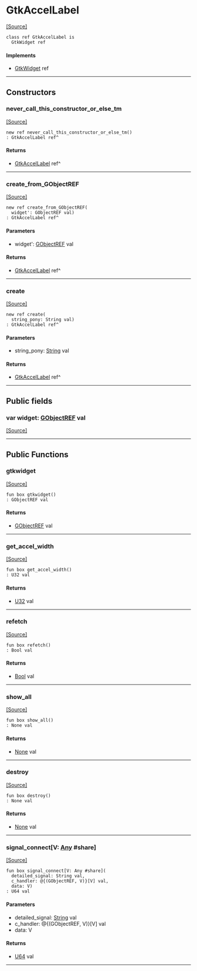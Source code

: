 # GtkAccelLabel
<span class="source-link">[[Source]](src/gtk3/GtkAccelLabel.md#L6)</span>
```pony
class ref GtkAccelLabel is
  GtkWidget ref
```

#### Implements

* [GtkWidget](gtk3-GtkWidget.md) ref

---

## Constructors

### never_call_this_constructor_or_else_tm
<span class="source-link">[[Source]](src/gtk3/GtkAccelLabel.md#L10)</span>


```pony
new ref never_call_this_constructor_or_else_tm()
: GtkAccelLabel ref^
```

#### Returns

* [GtkAccelLabel](gtk3-GtkAccelLabel.md) ref^

---

### create_from_GObjectREF
<span class="source-link">[[Source]](src/gtk3/GtkAccelLabel.md#L13)</span>


```pony
new ref create_from_GObjectREF(
  widget': GObjectREF val)
: GtkAccelLabel ref^
```
#### Parameters

*   widget': [GObjectREF](gtk3-..-gobject-GObjectREF.md) val

#### Returns

* [GtkAccelLabel](gtk3-GtkAccelLabel.md) ref^

---

### create
<span class="source-link">[[Source]](src/gtk3/GtkAccelLabel.md#L17)</span>


```pony
new ref create(
  string_pony: String val)
: GtkAccelLabel ref^
```
#### Parameters

*   string_pony: [String](builtin-String.md) val

#### Returns

* [GtkAccelLabel](gtk3-GtkAccelLabel.md) ref^

---

## Public fields

### var widget: [GObjectREF](gtk3-..-gobject-GObjectREF.md) val
<span class="source-link">[[Source]](src/gtk3/GtkAccelLabel.md#L7)</span>



---

## Public Functions

### gtkwidget
<span class="source-link">[[Source]](src/gtk3/GtkAccelLabel.md#L9)</span>


```pony
fun box gtkwidget()
: GObjectREF val
```

#### Returns

* [GObjectREF](gtk3-..-gobject-GObjectREF.md) val

---

### get_accel_width
<span class="source-link">[[Source]](src/gtk3/GtkAccelLabel.md#L33)</span>


```pony
fun box get_accel_width()
: U32 val
```

#### Returns

* [U32](builtin-U32.md) val

---

### refetch
<span class="source-link">[[Source]](src/gtk3/GtkAccelLabel.md#L36)</span>


```pony
fun box refetch()
: Bool val
```

#### Returns

* [Bool](builtin-Bool.md) val

---

### show_all
<span class="source-link">[[Source]](src/gtk3/GtkWidget.md#L4)</span>


```pony
fun box show_all()
: None val
```

#### Returns

* [None](builtin-None.md) val

---

### destroy
<span class="source-link">[[Source]](src/gtk3/GtkWidget.md#L10)</span>


```pony
fun box destroy()
: None val
```

#### Returns

* [None](builtin-None.md) val

---

### signal_connect\[V: [Any](builtin-Any.md) #share\]
<span class="source-link">[[Source]](src/gtk3/GtkWidget.md#L13)</span>


```pony
fun box signal_connect[V: Any #share](
  detailed_signal: String val,
  c_handler: @{(GObjectREF, V)}[V] val,
  data: V)
: U64 val
```
#### Parameters

*   detailed_signal: [String](builtin-String.md) val
*   c_handler: @{(GObjectREF, V)}[V] val
*   data: V

#### Returns

* [U64](builtin-U64.md) val

---

